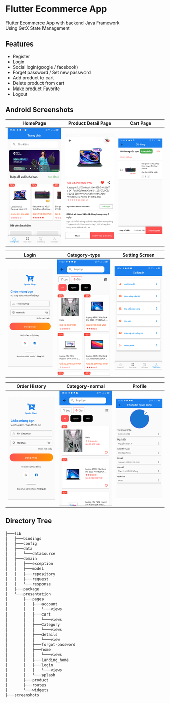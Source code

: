 # Flutter Ecommerce App
Flutter Ecommerce App with backend Java Framework \
Using GetX State Management

## Features
- Register
- Login
- Social login(google / facebook)
- Forget password / Set new password
- Add product to cart
- Delete product from cart
- Make product Favorite
- Logout

## Android Screenshots


  HomePage                 |   Product Detail Page        |  Cart Page
:-------------------------:|:-------------------------:|:-------------------------:
![](screenshots/home.png)|![](screenshots/product-desc.png)|![](screenshots/cart.png)

  Login                    |   Category-type              |  Setting Screen
:-------------------------:|:-------------------------:|:-------------------------:
![](screenshots/login.png)|![](screenshots/category-grid.png)|![](screenshots/setting.png)

Order History                    |   Category-normal              |  Profile
:-------------------------:|:-------------------------:|:-------------------------:
![](screenshots/login.png)|![](screenshots/category-electronic.png)|![](screenshots/profile.png)


## Directory Tree
```
├───lib
│   ├───bindings
│   ├───config
│   ├───data
│   │   └───datasource
│   ├───domain
│   │   ├───exception
│   │   ├───model
│   │   ├───repository
│   │   ├───request
│   │   └───response
│   ├───package
│   └───presentation
│       ├───pages
│       │   ├───account
│       │   │   └───views
│       │   ├───cart
│       │   │   └───views
│       │   ├───Category
│       │   │   └───views
│       │   ├───details
│       │   │   └───view
│       │   ├───forgot-password
│       │   ├───home
│       │   │   └───views
│       │   ├───landing_home
│       │   ├───login
│       │   │   └───views
│       │   └───splash
│       ├───product
│       ├───routes
│       └───widgets
├───screenshots
```
